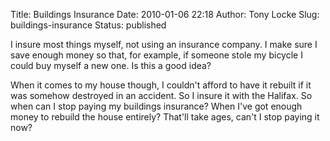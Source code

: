 Title: Buildings Insurance
Date: 2010-01-06 22:18
Author: Tony Locke
Slug: buildings-insurance
Status: published

I insure most things myself, not using an insurance company. I make sure I save enough money so that, for example, if someone stole my bicycle I could buy myself a new one. Is this a good idea?  

When it comes to my house though, I couldn't afford to have it rebuilt if it was somehow destroyed in an accident. So I insure it with the Halifax. So when can I stop paying my buildings insurance? When I've got enough money to rebuild the house entirely? That'll take ages, can't I stop paying it now?
